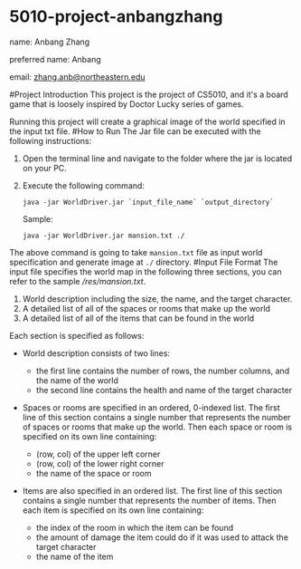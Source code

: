 # 5010-project-anbangzhang
 name: Anbang Zhang
 
 preferred name: Anbang

 email: zhang.anb@northeastern.edu
 
 #Project Introduction
 This project is the project of CS5010, and it's a board game that is loosely inspired by Doctor Lucky series of games.
 
 Running this project will create a graphical image of the world specified in the input txt file.
 #How to Run
 The Jar file can be executed with the following instructions:
 1. Open the terminal line and navigate to the folder where the jar is located on your PC.
 2. Execute the following command:

        java -jar WorldDriver.jar `input_file_name` `output_directory`

    Sample:

        java -jar WorldDriver.jar mansion.txt ./
 The above command is going to take `mansion.txt` file as input world specification and generate image at `./` directory.
 #Input File Format
 The input file specifies the world map in the following three sections, you can refer to the sample _/res/mansion.txt_.
 
 1. World description including the size, the name, and the target character.
 2. A detailed list of all of the spaces or rooms that make up the world
 3. A detailed list of all of the items that can be found in the world
 
 Each section is specified as follows:
 
 * World description consists of two lines:
 
    - the first line contains the number of rows, the number columns, and the name of the world
    - the second line contains the health and name of the target character
 
 * Spaces or rooms are specified in an ordered, 0-indexed list. The first line of this section contains a single number that represents the number of spaces or rooms that make up the world. Then each space or room is specified on its own line containing:
 
    - (row, col) of the upper left corner
    - (row, col) of the lower right corner
    - the name of the space or room
 
 * Items are also specified in an ordered list. The first line of this section contains a single number that represents the number of items. Then each item is specified on its own line containing:
 
    - the index of the room in which the item can be found
    - the amount of damage the item could do if it was used to attack the target character
    - the name of the item